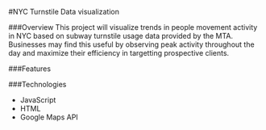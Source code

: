 #NYC Turnstile Data visualization

###Overview
This project will visualize trends in people movement activity in NYC based on subway turnstile usage data provided by the MTA. Businesses may find this useful by observing peak activity throughout the day and maximize their efficiency in targetting prospective clients. 

###Features


###Technologies
* JavaScript
* HTML
* Google Maps API
